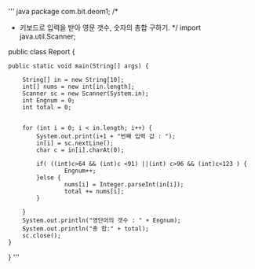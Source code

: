 ''' java
package com.bit.deom1;
/*
 *  키보드로 입력을 받아 영문 갯수, 숫자의 총합 구하기.
 */
import java.util.Scanner;

public class Report {
	
	public static void main(String[] args) {
		
		String[] in = new String[10];
		int[] nums = new int[in.length];
		Scanner sc = new Scanner(System.in);
		int Engnum = 0;
		int total = 0;
		
		
		for (int i = 0; i < in.length; i++) {
			System.out.print(i+1 + "번째 입력 값 : ");
			in[i] = sc.nextLine();
			char c = in[i].charAt(0);
			
			if( ((int)c>64 && (int)c <91) ||(int) c>96 && (int)c<123 ) {
					Engnum++;
			}else {
					nums[i] = Integer.parseInt(in[i]);
					total += nums[i];
			}
				
		}
		System.out.println("영단어의 갯수 : " + Engnum);	
		System.out.println("총 합:" + total);
		sc.close();
	}
	
}
'''
